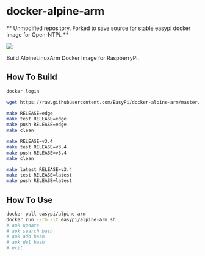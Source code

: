 docker-alpine-arm
=================
** Unmodified repository. Forked to save source for stable easypi docker image for Open-NTPi. **

![](https://badge.imagelayers.io/easypi/alpine-arm:latest.svg)

Build AlpineLinuxArm Docker Image for RaspberryPi.

## How To Build

```bash
docker login

wget https://raw.githubusercontent.com/EasyPi/docker-alpine-arm/master/Makefile

make RELEASE=edge
make test RELEASE=edge
make push RELEASE=edge
make clean

make RELEASE=v3.4
make test RELEASE=v3.4
make push RELEASE=v3.4
make clean

make latest RELEASE=v3.4
make test RELEASE=latest
make push RELEASE=latest
```

## How To Use

```bash
docker pull easypi/alpine-arm
docker run --rm -it easypi/alpine-arm sh
# apk update
# apk search bash
# apk add bash
# apk del bash
# exit
```
